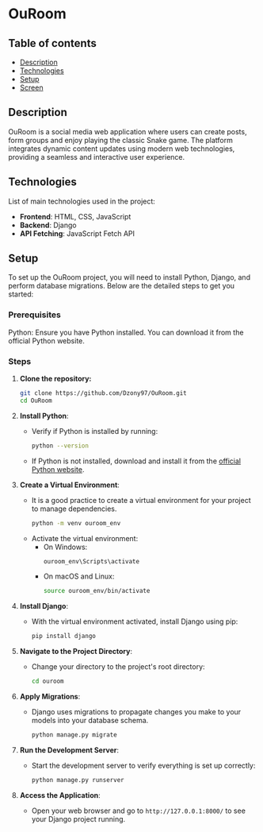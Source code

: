 # OuRoom

## Table of contents
* [Description](#description)
* [Technologies](#technologies)
* [Setup](#setup)
* [Screen](#screen)

## Description
OuRoom is a social media web application where users can create posts, form groups and enjoy playing the classic Snake game. The platform integrates dynamic content updates using modern web technologies, providing a seamless and interactive user experience.

## Technologies
List of main technologies used in the project:

- **Frontend**: HTML, CSS, JavaScript
- **Backend**: Django
- **API Fetching**: JavaScript Fetch API


## Setup
To set up the OuRoom project, you will need to install Python, Django, and perform database migrations. Below are the detailed steps to get you started:

### Prerequisites
Python: Ensure you have Python installed. You can download it from the official Python website.

### Steps

1. **Clone the repository:**

   ```bash
   git clone https://github.com/Dzony97/OuRoom.git
   cd OuRoom

2. **Install Python**:
    - Verify if Python is installed by running:
      ```sh
      python --version
      ```
    - If Python is not installed, download and install it from the [official Python website](https://www.python.org/downloads/).

3. **Create a Virtual Environment**:
    - It is a good practice to create a virtual environment for your project to manage dependencies.
      ```sh
      python -m venv ouroom_env
      ```
    - Activate the virtual environment:
      - On Windows:
        ```sh
        ouroom_env\Scripts\activate
        ```
      - On macOS and Linux:
        ```sh
        source ouroom_env/bin/activate
        ```

4. **Install Django**:
    - With the virtual environment activated, install Django using pip:
      ```sh
      pip install django
      ```

5. **Navigate to the Project Directory**:
    - Change your directory to the project's root directory:
      ```sh
      cd ouroom
      ```

6. **Apply Migrations**:
    - Django uses migrations to propagate changes you make to your models into your database schema.
      ```sh
      python manage.py migrate
      ```

7. **Run the Development Server**:
    - Start the development server to verify everything is set up correctly:
      ```sh
      python manage.py runserver
      ```

8. **Access the Application**:
    - Open your web browser and go to `http://127.0.0.1:8000/` to see your Django project running.
